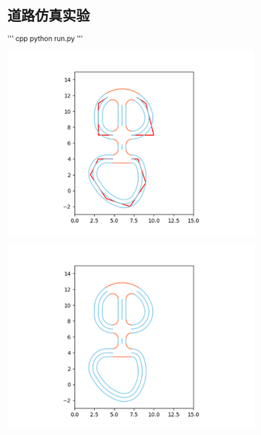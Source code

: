# 道路仿真实验

''' cpp
python run.py
'''

![效果图](https://github.com/yangpei11/RoadGraph-C-/blob/master/Figure/Figure_1.png  "效果图")

![效果图1](https://github.com/yangpei11/RoadGraph-C-/blob/master/Figure/Figure2.png  "效果图1")
